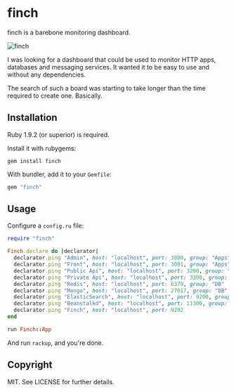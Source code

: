 # finch

finch is a barebone monitoring dashboard.

![finch](https://raw.github.com/chatgris/finch/master/example/finch.jpg)

I was looking for a dashboard that could be used to monitor HTTP apps, databases
and messaging services. It wanted it to be easy to use and without any
dependencies.

The search of such a board was starting to take longer than the time required to
create one. Basically.

## Installation

Ruby 1.9.2 (or superior) is required.

Install it with rubygems:

``` shell
gem install finch
```

With bundler, add it to your `Gemfile`:

``` ruby
gem "finch"
```

## Usage

Configure a `config.ru` file:

``` ruby
require "finch"

Finch.declare do |declarator|
  declarator.ping "Admin", host: "localhost", port: 3000, group: "Apps"
  declarator.ping "Front", host: "localhost", port: 3001, group: "Apps"
  declarator.ping "Public Api", host: "localhost", port: 3200, group: "Api"
  declarator.ping "Private Api", host: "localhost", port: 3300, group: "Api"
  declarator.ping "Redis", host: "localhost", port: 6379, group: "DB"
  declarator.ping "Mongo", host: "localhost", port: 27017, group: "DB"
  declarator.ping "ElasticSearch", host: "localhost", port: 9200, group: "DB"
  declarator.ping "Beanstalkd", host: "localhost", port: 11300, group: "Messaging"
  declarator.ping "Finch", host: "localhost", port: 9292
end

run Finch::App
```

And run `rackup`, and you're done.


## Copyright

MIT. See LICENSE for further details.
